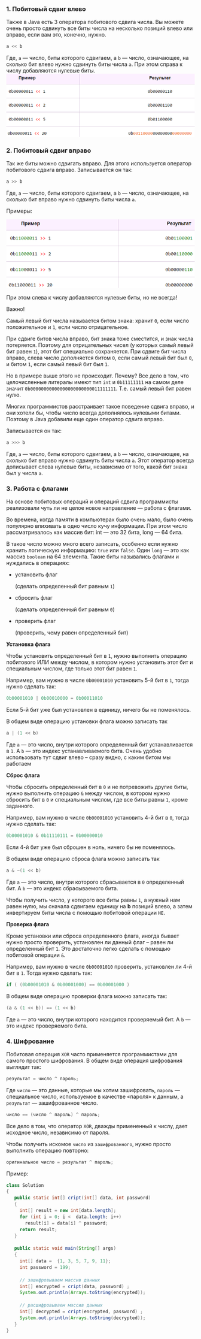 ### 1. Побитовый сдвиг влево 

Также в Java есть 3 оператора побитового сдвига числа. Вы можете очень просто сдвинуть все биты числа на несколько позиций влево или вправо, если вам это, конечно, нужно.

```java
a << b
```

Где, `а` — число, биты которого сдвигаем, а `b` — число, означающее, на сколько бит влево нужно сдвинуть биты числа `a`. При этом справа к числу добавляются нулевые биты.
![Pasted image 20230414132603.png](..%2Fimg%2Flevel9%2FPasted%20image%2020230414132603.png)

### 2. Побитовый сдвиг вправо 

Так же биты можно сдвигать вправо. Для этого используется оператор побитового сдвига вправо. Записывается он так:

```java
a >> b
```

Где, `а` — число, биты которого сдвигаем, а `b` — число, означающее, на сколько бит вправо нужно сдвинуть биты числа `a`.

Примеры:

![Pasted image 20230414132629.png](..%2Fimg%2Flevel9%2FPasted%20image%2020230414132629.png)


При этом слева к числу добавляются нулевые биты, но не всегда!

Важно!

Самый левый бит числа называется битом знака: хранит `0`, если число положительное и `1`, если число отрицательное.

При сдвиге битов числа вправо, бит знака тоже сместится, и знак числа потеряется. Поэтому для отрицательных чисел (у которых самый левый бит равен `1`), этот бит специально сохраняется. При сдвиге бит числа вправо, слева число дополняется битом `0`, если самый левый бит был `0`, и битом `1`, если самый левый бит был `1`.

Но в примере выше этого не происходит. Почему? Все дело в том, что целочисленные литералы имеют тип `int` и `0b11111111` на самом деле значит `0b00000000000000000000000011111111`. Т.е. самый левый бит равен нулю.

Многих программистов расстраивает такое поведение сдвига вправо, и они хотели бы, чтобы число всегда дополнялось нулевыми битами. Поэтому в Java добавили еще один оператор сдвига вправо.

Записывается он так:

```java
a >>> b
```

Где, `а` — число, биты которого сдвигаем, а `b` — число, означающее, на сколько бит вправо нужно сдвинуть биты числа `a`. Этот оператор всегда дописывает слева нулевые биты, независимо от того, какой бит знака был у числа `a`.


### 3. Работа с флагами 

На основе побитовых операций и операций сдвига программисты реализовали чуть ли не целое новое направление — работа с флагами.

Во времена, когда памяти в компьютерах было очень мало, было очень популярно впихивать в одно число кучу информации. При этом число рассматривалось как массив бит: int — это 32 бита, long — 64 бита.

В такое число можно много всего записать, особенно если нужно хранить логическую информацию: `true` или `false`. Один `long` — это как массив `boolean` на 64 элемента. Такие биты назывались флагами и нуждались в операциях:

-   установить флаг
    
     (сделать определенный бит равным `1`)
-   сбросить флаг
    
     (сделать определенный бит равным `0`)
-   проверить флаг
    
     (проверить, чему равен определенный бит)

**Установка флага**


Чтобы установить определенный бит в `1`, нужно выполнить операцию побитового ИЛИ между числом, в котором нужно установить этот бит и специальным числом, где только этот бит равен `1`.

Например, вам нужно в числе `0b00001010` установить 5-й бит в `1`, тогда нужно сделать так:

```java
0b00001010 | 0b00010000 = 0b00011010
```

Если 5-й бит уже был установлен в единицу, ничего бы не поменялось.

В общем виде операцию установки флага можно записать так

```java
a | (1 << b)
```

Где `a` — это число, внутри которого определенный бит устанавливается в `1`. А `b` — это индекс устанавливаемого бита. Очень удобно использовать тут сдвиг влево – сразу видно, с каким битом мы работаем

**Сброс флага**

Чтобы сбросить определенный бит в `0` и не потревожить другие биты, нужно выполнить операцию `&` между числом, в котором нужно сбросить бит в `0` и специальным числом, где все биты равны `1`, кроме заданного.

Например, вам нужно в числе `0b00001010` установить 4-й бит в `0`, тогда нужно сделать так:

```java
0b00001010 & 0b11110111 = 0b00000010
```

Если 4-й бит уже был сброшен в ноль, ничего бы не поменялось.

В общем виде операцию сброса флага можно записать так

```java
a & ~(1 << b)
```

Где `a` — это число, внутри которого сбрасывается в `0` определенный бит. А `b` — это индекс сбрасываемого бита.

Чтобы получить число, у которого все биты равны `1`, а нужный нам равен нулю, мы сначала сдвигаем единицу на **b** позиций влево, а затем инвертируем биты числа с помощью побитовой операции `НЕ`.

**Проверка флага**

Кроме установки или сброса определенного флага, иногда бывает нужно просто проверить, установлен ли данный флаг – равен ли определенный бит `1`. Это достаточно легко сделать с помощью побитовой операции `&`.

Например, вам нужно в числе `0b00001010` проверить, установлен ли 4-й бит в `1`. Тогда нужно сделать так:

```java
if ( (0b00001010 & 0b00001000) == 0b00001000 )
```

В общем виде операцию проверки флага можно записать так:

```java
(a & (1 << b)) == (1 << b)
```

Где `a` — это число, внутри которого находится проверяемый бит. А `b` — это индекс проверяемого бита.

### 4. Шифрование 

Побитовая операция `XOR` часто применяется программистами для самого простого шифрования. В общем виде операция шифрования выглядит так:

```java
результат = число ^ пароль;
```

Где `число` — это данные, которые мы хотим зашифровать, `пароль` — специальное число, используемое в качестве «пароля» к данным, а `результат` — зашифрованное число.

```java
число == (число ^ пароль) ^ пароль;
```

Все дело в том, что оператор `XOR`, дважды примененный к числу, дает исходное число, независимо от пароля.

Чтобы получить искомое `число` из `зашифрованного`, нужно просто выполнить операцию повторно:

```java
оригинальное число = результат ^ пароль;
```

Пример:

```java
class Solution
{
   public static int[] cript(int[] data, int password)
   {
     int[] result = new int[data.length];
     for (int i = 0; i <  data.length; i++)
       result[i] = data[i] ^ password;
     return result;
   }

   public static void main(String[] args)
   {
     int[] data =  {1, 3, 5, 7, 9, 11};
     int password = 199;

     // зашифровываем массив данных
     int[] encrypted = cript(data, password) ;
     System.out.println(Arrays.toString(encrypted));

     // расшифровываем массив данных
     int[] decrypted = cript(encrypted, password) ;
     System.out.println(Arrays.toString(decrypted));
   }
}
```